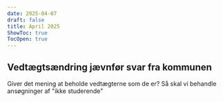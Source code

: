 ```yaml
---
date: 2025-04-07
draft: false
title: April 2025
ShowToc: true
TocOpen: true
---
```


## Vedtægtsændring jævnfør svar fra kommunen

Giver det mening at beholde vedtægterne som de er? Så skal vi behandle ansøgninger af "ikke studerende"
